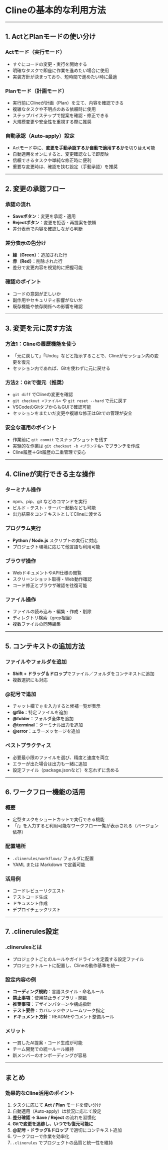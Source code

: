 # Clineの基本的な利用方法

---

## 1. ActとPlanモードの使い分け

### Actモード（実行モード）
- すぐにコードの変更・実行を開始する  
- 明確なタスクで即座に作業を進めたい場合に使用  
- 実装方針が決まっており、短時間で進めたい時に最適  

### Planモード（計画モード）
- 実行前にClineが計画（Plan）を立て、内容を確認できる  
- 複雑なタスクや不明点のある依頼時に使用  
- ステップバイステップで提案を確認・修正できる  
- 大規模変更や安全性を重視する際に推奨  

### 自動承認（Auto-apply）設定
- Actモード中に、**変更を手動承認するか自動で適用するか**を切り替え可能  
- 自動適用をオンにすると、変更確認なしで即反映  
- 信頼できるタスクや単純な修正時に便利  
- 重要な変更時は、確認を挟む設定（手動承認）を推奨  

---

## 2. 変更の承認フロー

### 承認の流れ
- **Saveボタン**：変更を承認・適用  
- **Rejectボタン**：変更を拒否・再提案を依頼  
- 差分表示で内容を確認しながら判断  

### 差分表示の色分け
- **緑（Green）**：追加された行  
- **赤（Red）**：削除された行  
- 差分で変更内容を視覚的に把握可能  

### 確認のポイント
- コードの意図が正しいか  
- 副作用やセキュリティ影響がないか  
- 既存機能や依存関係への影響を確認  

---

## 3. 変更を元に戻す方法

### 方法1：Clineの履歴機能を使う
- 「元に戻して」「Undo」などと指示することで、Clineがセッション内の変更を復元  
- セッション内であれば、Gitを使わずに元に戻せる  

### 方法2：Gitで復元（推奨）
- `git diff` でClineの変更を確認  
- `git checkout <ファイル>` や `git reset --hard` で元に戻す  
- VSCodeのGitタブからもGUIで確認可能  
- セッションをまたいだ変更や複雑な修正はGitでの管理が安全  

### 安全な運用のポイント
- 作業前に `git commit` でスナップショットを残す  
- 実験的な作業は `git checkout -b <ブランチ名>` でブランチを作成  
- Cline履歴＋Git履歴の二重管理で安心  

---

## 4. Clineが実行できる主な操作

### ターミナル操作
- npm、pip、git などのコマンドを実行  
- ビルド・テスト・サーバー起動なども可能  
- 出力結果をコンテキストとしてClineに渡せる  

### プログラム実行
- **Python / Node.js** スクリプトの実行に対応  
- プロジェクト環境に応じて他言語も利用可能  

### ブラウザ操作
- WebドキュメントやAPI仕様の閲覧  
- スクリーンショット取得・Web動作確認  
- コード修正とブラウザ確認を往復可能  

### ファイル操作
- ファイルの読み込み・編集・作成・削除  
- ディレクトリ検索（grep相当）  
- 複数ファイルの同時編集  

---

## 5. コンテキストの追加方法

### ファイルやフォルダを追加
- **Shift + ドラッグ＆ドロップ**でファイル／フォルダをコンテキストに追加  
- 複数選択にも対応  

### @記号で追加
- チャット欄で `@` を入力すると候補一覧が表示  
- **@file**：特定ファイルを追加  
- **@folder**：フォルダ全体を追加  
- **@terminal**：ターミナル出力を追加  
- **@error**：エラーメッセージを追加  

### ベストプラクティス
- 必要最小限のファイルを選び、精度と速度を両立  
- エラーが出た場合は出力も一緒に追加  
- 設定ファイル（package.jsonなど）を忘れずに含める  

---

## 6. ワークフロー機能の活用

### 概要
- 定型タスクをショートカットで実行できる機能  
- 「/」を入力すると利用可能なワークフロー一覧が表示される（バージョン依存）  

### 配置場所
- `.clinerules/workflows/` フォルダに配置  
- YAML または Markdown で定義可能  

### 活用例
- コードレビューリクエスト  
- テストコード生成  
- ドキュメント作成  
- デプロイチェックリスト  

---

## 7. .clinerules設定

### .clinerulesとは
- プロジェクトごとのルールやガイドラインを定義する設定ファイル  
- プロジェクトルートに配置し、Clineの動作基準を統一  

### 設定内容の例
- **コーディング規約**：言語スタイル・命名ルール  
- **禁止事項**：使用禁止ライブラリ・関数  
- **推奨事項**：デザインパターンや構成指針  
- **テスト要件**：カバレッジやフレームワーク指定  
- **ドキュメント方針**：READMEやコメント整備ルール  

### メリット
- 一貫したAI提案・コード生成が可能  
- チーム開発での統一ルール維持  
- 新メンバーのオンボーディングが容易  

---

## まとめ

### 効果的なCline活用のポイント
1. タスクに応じて **Act / Plan** モードを使い分け  
2. 自動適用（Auto-apply）は状況に応じて設定  
3. **差分確認 → Save / Reject** の流れを習慣化  
4. **Gitで変更を追跡し、いつでも復元可能に**  
5. **@記号・ドラッグ&ドロップ** で適切にコンテキスト追加  
6. ワークフローで作業を効率化  
7. `.clinerules` でプロジェクトの品質と統一性を維持  